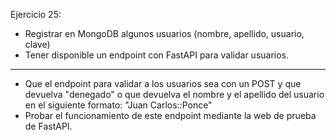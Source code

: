 Ejercicio 25:

* Registrar en MongoDB algunos usuarios (nombre, apellido, usuario, clave)
* Tener disponible un endpoint con FastAPI para validar usuarios.
___________________________________________________________________________________________________

* Que el endpoint para validar a los usuarios sea con un POST y que devuelva "denegado" o que devuelva el nombre y el apellido del usuario en el siguiente formato: "Juan Carlos::Ponce"
* Probar el funcionamiento de este endpoint mediante la web de prueba de FastAPI.
